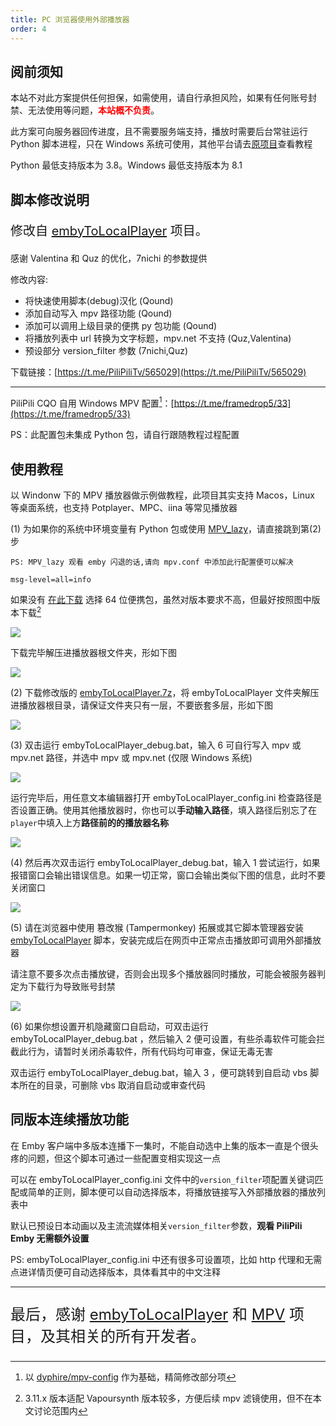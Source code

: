 ```yaml
---
title: PC 浏览器使用外部播放器
order: 4
---
```


## 阅前须知

<p>
    本站不对此方案提供任何担保，如需使用，请自行承担风险，如果有任何账号封禁、无法使用等问题，<strong><span style="color: red;">本站概不负责<span></strong>。
</p>

此方案可向服务器回传进度，且不需要服务端支持，播放时需要后台常驻运行 Python 脚本进程，只在 Windows 系统可使用，其他平台请去[原项目](https://github.com/kjtsune/embyToLocalPlayer)查看教程

Python 最低支持版本为 3.8。Windows 最低支持版本为 8.1

## 脚本修改说明

<p style="font-size: 20px;">修改自 <a href="https://github.com/kjtsune/embyToLocalPlayer" style="font-size: 20px;">embyToLocalPlayer</a> 项目。</p>
感谢 Valentina 和 Quz 的优化，7nichi 的参数提供

修改内容:

- 将快速使用脚本(debug)汉化 (Qound)
- 添加自动写入 mpv 路径功能 (Qound)
- 添加可以调用上级目录的便携 py 包功能 (Qound)
- 将播放列表中 url 转换为文字标题，mpv.net 不支持 (Quz,Valentina)
- 预设部分 version_filter 参数 (7nichi,Quz)

下载链接：[https://t.me/PiliPiliTv/565029](https://t.me/PiliPiliTv/565029)

---

PiliPili CQO 自用 Windows MPV 配置[^1]：[https://t.me/framedrop5/33](https://t.me/framedrop5/33)

PS：此配置包未集成 Python 包，请自行跟随教程过程配置

## 使用教程

以 Windonw 下的 MPV 播放器做示例做教程，此项目其实支持 Macos，Linux 等桌面系统，也支持 Potplayer、MPC、iina 等常见播放器

(1) 为如果你的系统中环境变量有 Python 包或使用 [MPV_lazy](https://github.com/hooke007/MPV_lazy)，请直接跳到第(2)步

```
PS: MPV_lazy 观看 emby 闪退的话,请向 mpv.conf 中添加此行配置便可以解决

msg-level=all=info
```

如果没有 [在此下载](https://www.python.org/downloads/windows/) 选择 64 位便携包，虽然对版本要求不高，但最好按照图中版本下载[^2]

![](https://img.155155155.xyz/i/2024/02/1708139219.webp)

下载完毕解压进播放器根文件夹，形如下图

![](https://img.155155155.xyz/i/2024/02/1708139236.webp)

(2) 下载修改版的 [embyToLocalPlayer.7z](https://t.me/PiliPiliTv/565029)，将 embyToLocalPlayer 文件夹解压进播放器根目录，请保证文件夹只有一层，不要嵌套多层，形如下图

![](https://img.155155155.xyz/i/2024/02/1708139789.webp)

(3) 双击运行 embyToLocalPlayer_debug.bat，输入 6 可自行写入 mpv 或 mpv.net 路径，并选中 mpv 或 mpv.net (仅限 Windows 系统)

![](https://img.155155155.xyz/i/2024/02/1708139973.webp)

运行完毕后，用任意文本编辑器打开 embyToLocalPlayer_config.ini 检查路径是否设置正确。使用其他播放器时，你也可以**手动输入路径**，填入路径后别忘了在`player`中填入上方**路径前的的播放器名称**

![](https://img.155155155.xyz/i/2024/02/1708140652.webp)

(4) 然后再次双击运行 embyToLocalPlayer_debug.bat，输入 1 尝试运行，如果报错窗口会输出错误信息。如果一切正常，窗口会输出类似下图的信息，此时不要关闭窗口

![](https://img.155155155.xyz/i/2024/02/1708140004.webp)

(5) 请在浏览器中使用 篡改猴 (Tampermonkey) 拓展或其它脚本管理器安装 [embyToLocalPlayer](https://greasyfork.org/zh-CN/scripts/448648) 脚本，安装完成后在网页中正常点击播放即可调用外部播放器

请注意不要多次点击播放键，否则会出现多个播放器同时播放，可能会被服务器判定为下载行为导致账号封禁

![](https://img.155155155.xyz/i/2024/02/1708140028.webp)

(6) 如果你想设置开机隐藏窗口自启动，可双击运行 embyToLocalPlayer_debug.bat ，然后输入 2 便可设置，有些杀毒软件可能会拦截此行为，请暂时关闭杀毒软件，所有代码均可审查，保证无毒无害

双击运行 embyToLocalPlayer_debug.bat，输入 3 ，便可跳转到自启动 vbs 脚本所在的目录，可删除 vbs 取消自启动或审查代码

## 同版本连续播放功能

在 Emby 客户端中多版本连播下一集时，不能自动选中上集的版本一直是个很头疼的问题，但这个脚本可通过一些配置变相实现这一点

可以在 embyToLocalPlayer_config.ini 文件中的`version_filter`项配置关键词匹配或简单的正则，脚本便可以自动选择版本，将播放链接写入外部播放器的播放列表中

默认已预设日本动画以及主流流媒体相关`version_filter`参数，**观看 PiliPili Emby 无需额外设置**

PS: embyToLocalPlayer_config.ini 中还有很多可设置项，比如 http 代理和无需点进详情页便可自动选择版本，具体看其中的中文注释

---

<p style="font-size: 24px;">
    最后，感谢 <a href="https://github.com/kjtsune/embyToLocalPlayer">embyToLocalPlayer</a> 和 <a href="https://mpv.io/">MPV</a> 项目，及其相关的所有开发者。
</p>

[^1]: 以 [dyphire/mpv-config](https://github.com/dyphire/mpv-config/) 作为基础，精简修改部分项
[^2]: 3.11.x 版本适配 Vapoursynth 版本较多，方便后续 mpv 滤镜使用，但不在本文讨论范围内
